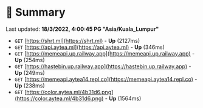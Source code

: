 # 📖 Summary
Last updated: **18/3/2022, 4:00:45 PG "Asia/Kuala_Lumpur"**

- `GET` [https://shrt.ml](https://shrt.ml) - **Up** (2127ms)
- `GET` [https://api.aytea.ml](https://api.aytea.ml) - **Up** (346ms)
- `GET` [https://memeapi.up.railway.app](https://memeapi.up.railway.app) - **Up** (254ms)
- `GET` [https://hastebin.up.railway.app](https://hastebin.up.railway.app) - **Up** (249ms)
- `GET` [https://memeapi.aytea14.repl.co](https://memeapi.aytea14.repl.co) - **Up** (238ms)
- `GET` [https://color.aytea.ml/4b31d6.png](https://color.aytea.ml/4b31d6.png) - **Up** (1564ms)
